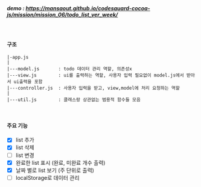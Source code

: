 <br>

##### demo : https://mansaout.github.io/codesquard-cocoa-js/mission/mission_06/todo_list_ver_week/

<br>

#### 구조

```
|-app.js
|
|---model.js       : todo 데이터 관리 역할, 의존성x
|---view.js        : ui를 출력하는 역할, 사용자 입력 필요없이 model.js에서 받아서 ui출력을 포함
|---controller.js  : 사용자 입력을 받고, view,model에 처리 요청하는 역할
|
|---util.js        : 클래스랑 상관없는 범용적 함수들 모음
```

<br>

#### 주요 기능

- [x] list 추가
- [x] list 삭제
- [ ] list 변경
- [x] 완료한 list 표시 (완료, 미완료 개수 출력)
- [x] 날짜 별로 list 보기 (주 단위로 출력)
- [ ] localStorage로 데이터 관리
